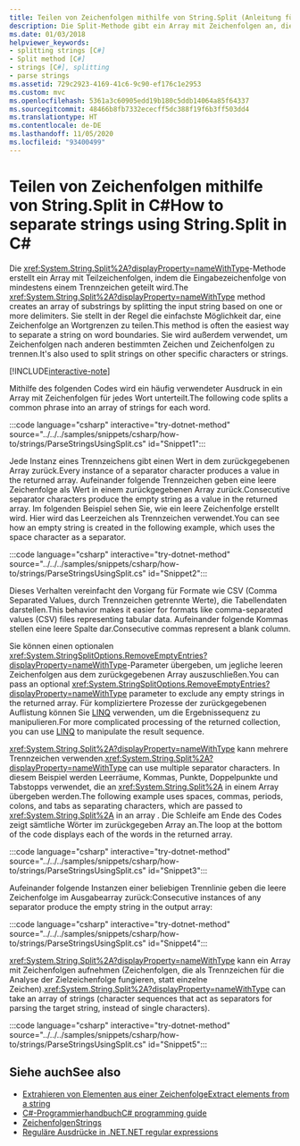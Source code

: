 ```yaml
---
title: Teilen von Zeichenfolgen mithilfe von String.Split (Anleitung für C#)
description: Die Split-Methode gibt ein Array mit Zeichenfolgen an, die von mehreren Trennzeichen getrennt werden. Sie stellt eine einfache Möglichkeit zum Extrahieren von Teilzeichenfolgen aus einer Zeichenfolge dar.
ms.date: 01/03/2018
helpviewer_keywords:
- splitting strings [C#]
- Split method [C#]
- strings [C#], splitting
- parse strings
ms.assetid: 729c2923-4169-41c6-9c90-ef176c1e2953
ms.custom: mvc
ms.openlocfilehash: 5361a3c60905edd19b180c5ddb14064a85f64337
ms.sourcegitcommit: 48466b8fb7332ececff5dc388f19f6b3ff503dd4
ms.translationtype: HT
ms.contentlocale: de-DE
ms.lasthandoff: 11/05/2020
ms.locfileid: "93400499"
---
```

# <a name="how-to-separate-strings-using-stringsplit-in-c"></a><span data-ttu-id="90226-104">Teilen von Zeichenfolgen mithilfe von String.Split in C\#</span><span class="sxs-lookup"><span data-stu-id="90226-104">How to separate strings using String.Split in C\#</span></span>

<span data-ttu-id="90226-105">Die <xref:System.String.Split%2A?displayProperty=nameWithType>-Methode erstellt ein Array mit Teilzeichenfolgen, indem die Eingabezeichenfolge von mindestens einem Trennzeichen geteilt wird.</span><span class="sxs-lookup"><span data-stu-id="90226-105">The <xref:System.String.Split%2A?displayProperty=nameWithType> method creates an array of substrings by splitting the input string based on one or more delimiters.</span></span> <span data-ttu-id="90226-106">Sie stellt in der Regel die einfachste Möglichkeit dar, eine Zeichenfolge an Wortgrenzen zu teilen.</span><span class="sxs-lookup"><span data-stu-id="90226-106">This method is often the easiest way to separate a string on word boundaries.</span></span> <span data-ttu-id="90226-107">Sie wird außerdem verwendet, um Zeichenfolgen nach anderen bestimmten Zeichen und Zeichenfolgen zu trennen.</span><span class="sxs-lookup"><span data-stu-id="90226-107">It's also used to split strings on other specific characters or strings.</span></span>

[!INCLUDE[interactive-note](~/includes/csharp-interactive-note.md)]

<span data-ttu-id="90226-108">Mithilfe des folgenden Codes wird ein häufig verwendeter Ausdruck in ein Array mit Zeichenfolgen für jedes Wort unterteilt.</span><span class="sxs-lookup"><span data-stu-id="90226-108">The following code splits a common phrase into an array of strings for each word.</span></span>

:::code language="csharp" interactive="try-dotnet-method" source="../../../samples/snippets/csharp/how-to/strings/ParseStringsUsingSplit.cs" id="Snippet1":::

<span data-ttu-id="90226-109">Jede Instanz eines Trennzeichens gibt einen Wert in dem zurückgegebenen Array zurück.</span><span class="sxs-lookup"><span data-stu-id="90226-109">Every instance of a separator character produces a value in the returned array.</span></span> <span data-ttu-id="90226-110">Aufeinander folgende Trennzeichen geben eine leere Zeichenfolge als Wert in einem zurückgegebenen Array zurück.</span><span class="sxs-lookup"><span data-stu-id="90226-110">Consecutive separator characters produce the empty string as a value in the returned array.</span></span> <span data-ttu-id="90226-111">Im folgenden Beispiel sehen Sie, wie ein leere Zeichenfolge erstellt wird. Hier wird das Leerzeichen als Trennzeichen verwendet.</span><span class="sxs-lookup"><span data-stu-id="90226-111">You can see how an empty string is created in the following example, which uses the space character as a separator.</span></span>

:::code language="csharp" interactive="try-dotnet-method" source="../../../samples/snippets/csharp/how-to/strings/ParseStringsUsingSplit.cs" id="Snippet2":::

<span data-ttu-id="90226-112">Dieses Verhalten vereinfacht den Vorgang für Formate wie CSV (Comma Separated Values, durch Trennzeichen getrennte Werte), die Tabellendaten darstellen.</span><span class="sxs-lookup"><span data-stu-id="90226-112">This behavior makes it easier for formats like comma-separated values (CSV) files representing tabular data.</span></span> <span data-ttu-id="90226-113">Aufeinander folgende Kommas stellen eine leere Spalte dar.</span><span class="sxs-lookup"><span data-stu-id="90226-113">Consecutive commas represent a blank column.</span></span>

<span data-ttu-id="90226-114">Sie können einen optionalen <xref:System.StringSplitOptions.RemoveEmptyEntries?displayProperty=nameWithType>-Parameter übergeben, um jegliche leeren Zeichenfolgen aus dem zurückgegebenen Array auszuschließen.</span><span class="sxs-lookup"><span data-stu-id="90226-114">You can pass an optional <xref:System.StringSplitOptions.RemoveEmptyEntries?displayProperty=nameWithType> parameter to exclude any empty strings in the returned array.</span></span> <span data-ttu-id="90226-115">Für kompliziertere Prozesse der zurückgegebenen Auflistung können Sie [LINQ](../programming-guide/concepts/linq/index.md) verwenden, um die Ergebnissequenz zu manipulieren.</span><span class="sxs-lookup"><span data-stu-id="90226-115">For more complicated processing of the returned collection, you can use [LINQ](../programming-guide/concepts/linq/index.md) to manipulate the result sequence.</span></span>

<span data-ttu-id="90226-116"><xref:System.String.Split%2A?displayProperty=nameWithType> kann mehrere Trennzeichen verwenden.</span><span class="sxs-lookup"><span data-stu-id="90226-116"><xref:System.String.Split%2A?displayProperty=nameWithType> can use multiple separator characters.</span></span>
<span data-ttu-id="90226-117">In diesem Beispiel werden Leerräume, Kommas, Punkte, Doppelpunkte und Tabstopps verwendet, die an <xref:System.String.Split%2A> in einem Array übergeben werden.</span><span class="sxs-lookup"><span data-stu-id="90226-117">The following example uses spaces, commas, periods, colons, and tabs as separating characters, which are passed to <xref:System.String.Split%2A> in an array .</span></span>
<span data-ttu-id="90226-118">Die Schleife am Ende des Codes zeigt sämtliche Wörter im zurückgegeben Array an.</span><span class="sxs-lookup"><span data-stu-id="90226-118">The loop at the bottom of the code displays each of the words in the returned array.</span></span>

:::code language="csharp" interactive="try-dotnet-method" source="../../../samples/snippets/csharp/how-to/strings/ParseStringsUsingSplit.cs" id="Snippet3":::

<span data-ttu-id="90226-119">Aufeinander folgende Instanzen einer beliebigen Trennlinie geben die leere Zeichenfolge im Ausgabearray zurück:</span><span class="sxs-lookup"><span data-stu-id="90226-119">Consecutive instances of any separator produce the empty string in the output array:</span></span>

:::code language="csharp" interactive="try-dotnet-method" source="../../../samples/snippets/csharp/how-to/strings/ParseStringsUsingSplit.cs" id="Snippet4":::

<span data-ttu-id="90226-120"><xref:System.String.Split%2A?displayProperty=nameWithType> kann ein Array mit Zeichenfolgen aufnehmen (Zeichenfolgen, die als Trennzeichen für die Analyse der Zielzeichenfolge fungieren, statt einzelne Zeichen).</span><span class="sxs-lookup"><span data-stu-id="90226-120"><xref:System.String.Split%2A?displayProperty=nameWithType> can take an array of strings (character sequences that act as separators for parsing the target string, instead of single characters).</span></span>

:::code language="csharp" interactive="try-dotnet-method" source="../../../samples/snippets/csharp/how-to/strings/ParseStringsUsingSplit.cs" id="Snippet5":::

## <a name="see-also"></a><span data-ttu-id="90226-121">Siehe auch</span><span class="sxs-lookup"><span data-stu-id="90226-121">See also</span></span>

- [<span data-ttu-id="90226-122">Extrahieren von Elementen aus einer Zeichenfolge</span><span class="sxs-lookup"><span data-stu-id="90226-122">Extract elements from a string</span></span>](../../standard/base-types/divide-up-strings.md)
- [<span data-ttu-id="90226-123">C#-Programmierhandbuch</span><span class="sxs-lookup"><span data-stu-id="90226-123">C# programming guide</span></span>](../programming-guide/index.md)
- [<span data-ttu-id="90226-124">Zeichenfolgen</span><span class="sxs-lookup"><span data-stu-id="90226-124">Strings</span></span>](../programming-guide/strings/index.md)
- [<span data-ttu-id="90226-125">Reguläre Ausdrücke in .NET</span><span class="sxs-lookup"><span data-stu-id="90226-125">.NET regular expressions</span></span>](../../standard/base-types/regular-expressions.md)
